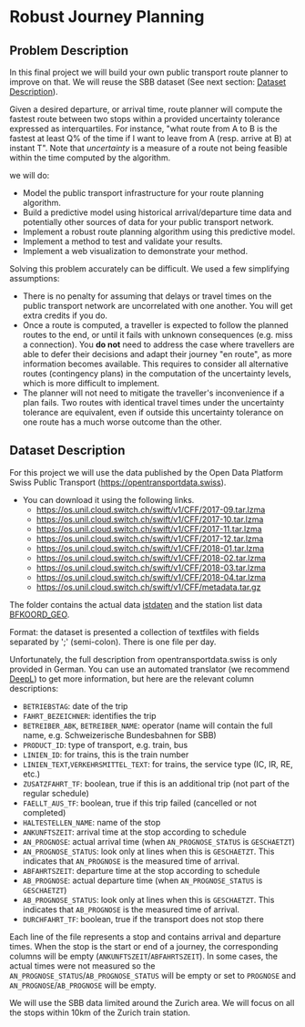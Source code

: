 # Robust Journey Planning

## Problem Description

In this final project we will build your own public transport route planner to improve on that. We will reuse the SBB dataset (See next section: [Dataset Description](#dataset-description)).

Given a desired departure, or arrival time, route planner will compute the fastest route between two stops within a provided uncertainty tolerance expressed as interquartiles. For instance, "what route from A to B is the fastest at least Q% of the time if I want to leave from A (resp. arrive at B) at instant T". Note that *uncertainty* is a measure of a route not being feasible within the time computed by the algorithm.

we will do:
- Model the public transport infrastructure for your route planning algorithm.
- Build a predictive model using historical arrival/departure time data and potentially other sources of data for your public transport network.
- Implement a robust route planning algorithm using this predictive model.
- Implement a method to test and validate your results.
- Implement a web visualization to demonstrate your method.

Solving this problem accurately can be difficult. We used a few simplifying assumptions:

- There is no penalty for assuming that delays or travel times on the public transport network are uncorrelated with one another. You will get extra credits if you do.
- Once a route is computed, a traveller is expected to follow the planned routes to the end, or until it fails with unknown consequences (e.g. miss a connection). You **do not** need to address the case where travellers are able to defer their decisions and adapt their journey "en route", as more information becomes available. This requires to consider all alternative routes (contingency plans) in the computation of the uncertainty levels, which is more difficult to implement.
- The planner will not need to mitigate the traveller's inconvenience if a plan fails. Two routes with identical travel times under the uncertainty tolerance are equivalent, even if outside this uncertainty tolerance on one route has a much worse outcome than the other.

## Dataset Description

For this project we will use the data published by the Open Data Platform Swiss Public Transport (<https://opentransportdata.swiss>).

- You can download it using the following links.
    - <https://os.unil.cloud.switch.ch/swift/v1/CFF/2017-09.tar.lzma>
    - <https://os.unil.cloud.switch.ch/swift/v1/CFF/2017-10.tar.lzma>
    - <https://os.unil.cloud.switch.ch/swift/v1/CFF/2017-11.tar.lzma>
    - <https://os.unil.cloud.switch.ch/swift/v1/CFF/2017-12.tar.lzma>
    - <https://os.unil.cloud.switch.ch/swift/v1/CFF/2018-01.tar.lzma>
    - <https://os.unil.cloud.switch.ch/swift/v1/CFF/2018-02.tar.lzma>
    - <https://os.unil.cloud.switch.ch/swift/v1/CFF/2018-03.tar.lzma>
    - <https://os.unil.cloud.switch.ch/swift/v1/CFF/2018-04.tar.lzma>
    - <https://os.unil.cloud.switch.ch/swift/v1/CFF/metadata.tar.gz>

The folder contains the actual data [istdaten](<https://opentransportdata.swiss/en/dataset/istdaten>) and the station list data [BFKOORD_GEO](https://opentransportdata.swiss/de/cookbook/hafas-rohdaten-format-hrdf/#Abgrenzung).

Format: the dataset is presented a collection of textfiles with fields separated by ';' (semi-colon). There is one file per day.

Unfortunately, the full description from opentransportdata.swiss is only provided in German. You can use an automated translator (we recommend [DeepL](<https://www.deepl.com>)) to get more information, but here are the relevant column descriptions:

- `BETRIEBSTAG`: date of the trip
- `FAHRT_BEZEICHNER`: identifies the trip
- `BETREIBER_ABK`, `BETREIBER_NAME`: operator (name will contain the full name, e.g. Schweizerische Bundesbahnen for SBB)
- `PRODUCT_ID`: type of transport, e.g. train, bus
- `LINIEN_ID`: for trains, this is the train number
- `LINIEN_TEXT`,`VERKEHRSMITTEL_TEXT`: for trains, the service type (IC, IR, RE, etc.)
- `ZUSATZFAHRT_TF`: boolean, true if this is an additional trip (not part of the regular schedule)
- `FAELLT_AUS_TF`: boolean, true if this trip failed (cancelled or not completed)
- `HALTESTELLEN_NAME`: name of the stop
- `ANKUNFTSZEIT`: arrival time at the stop according to schedule
- `AN_PROGNOSE`: actual arrival time (when `AN_PROGNOSE_STATUS` is `GESCHAETZT`)
- `AN_PROGNOSE_STATUS`: look only at lines when this is `GESCHAETZT`. This indicates that `AN_PROGNOSE` is the measured time of arrival.
- `ABFAHRTSZEIT`: departure time at the stop according to schedule
- `AB_PROGNOSE`: actual departure time (when `AN_PROGNOSE_STATUS` is `GESCHAETZT`)
- `AB_PROGNOSE_STATUS`: look only at lines when this is `GESCHAETZT`. This indicates that `AB_PROGNOSE` is the measured time of arrival.
- `DURCHFAHRT_TF`: boolean, true if the transport does not stop there

Each line of the file represents a stop and contains arrival and departure times. When the stop is the start or end of a journey, the corresponding columns will be empty (`ANKUNFTSZEIT`/`ABFAHRTSZEIT`).
In some cases, the actual times were not measured so the `AN_PROGNOSE_STATUS`/`AB_PROGNOSE_STATUS` will be empty or set to `PROGNOSE` and `AN_PROGNOSE`/`AB_PROGNOSE` will be empty.

We will use the SBB data limited around the Zurich area. We will focus on all the stops within 10km of the Zurich train station.


